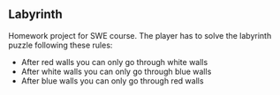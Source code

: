 ## Labyrinth
Homework project for SWE course. The player has to solve the labyrinth puzzle following these rules:
* After red walls you can only go through white walls
* After white walls you can only go through blue walls
* After blue walls you can only go through red walls

